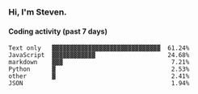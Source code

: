 ### Hi, I'm Steven.

#### Coding activity (past 7 days)
```
Text only   ▓▓▓▓▓▓▓▓▓▓▓▓▓▓▓▓▓▓▓▓▓▓▓▓▓▓▓▓▓▓  61.24%
JavaScript  ▓▓▓▓▓▓▓▓▓▓▓▓                    24.68%
markdown    ▓▓▓                              7.21%
Python      ▓                                2.53%
other       ▓                                2.41%
JSON                                         1.94%
```
